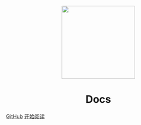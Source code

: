 <p align="center">
<img src="https://gitee.com/stefan95/stefan95/raw/master/1.jpg" width="200" height="200"/>
</p>
<h1 align="center">Docs</h1>

[GitHub]()
[开始阅读](#docs)





